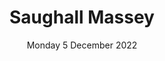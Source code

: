 ---
title: Saughall Massey
pill:
support: Paul Lavelle Foundation
image: 2022-12-05-Saughall-Massey.jpg
date: Monday 5 December 2022
text: ...
---
